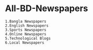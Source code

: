 # All-BD-Newspapers 
	1.Bangla Newspapers
	2.English Newspapers
	3.Sports Newspapers
	4.Online Newspapers
	5.Technological Blogs
	6.Local Newspapers
	
